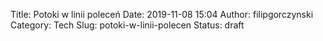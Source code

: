 Title: Potoki w linii poleceń
Date: 2019-11-08 15:04
Author: filipgorczynski
Category: Tech
Slug: potoki-w-linii-polecen
Status: draft


